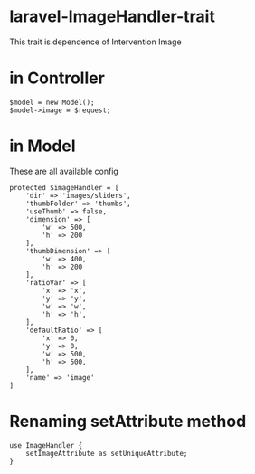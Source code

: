 # laravel-ImageHandler-trait

This trait is dependence of Intervention Image

# in Controller

    $model = new Model();
    $model->image = $request;

# in Model
These are all available config

    protected $imageHandler = [
        'dir' => 'images/sliders', 
        'thumbFolder' => 'thumbs', 
        'useThumb' => false, 
        'dimension' => [
            'w' => 500, 
            'h' => 200
        ],
        'thumbDimension' => [
            'w' => 400, 
            'h' => 200
        ],
        'ratioVar' => [
            'x' => 'x',
            'y' => 'y',
            'w' => 'w',
            'h' => 'h',
        ],
        'defaultRatio' => [
            'x' => 0,
            'y' => 0,
            'w' => 500,
            'h' => 500,
        ],
        'name' => 'image'
    ]

#  Renaming setAttribute method
    use ImageHandler {
		setImageAttribute as setUniqueAttribute;
	}
